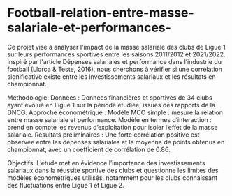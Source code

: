 # Football-relation-entre-masse-salariale-et-performances-

Ce projet vise à analyser l'impact de la masse salariale des clubs de Ligue 1 sur leurs performances sportives entre les saisons 2011/2012 et 2021/2022. Inspiré par l'article Dépenses salariales et performance dans l’industrie du football (Llorca & Teste, 2016), nous cherchons à vérifier si une corrélation significative existe entre les investissements salariaux et les résultats en championnat.

Méthodologie:
  Données : Données financières et sportives de 34 clubs ayant évolué en Ligue 1 sur la période étudiée, issues des rapports de la DNCG.
  Approche économétrique :
  Modèle MCO simple : mesure la relation entre masse salariale et performance.
  Modèle en termes d’interaction : prend en compte les revenus d’exploitation pour isoler l’effet de la masse salariale.
  Résultats préliminaires : Une forte corrélation positive est observée entre les dépenses salariales et la moyenne de points obtenus en championnat, avec un coefficient de             corrélation de 0.86.

Objectifs:
  L’étude met en évidence l’importance des investissements salariaux dans la réussite sportive des clubs et questionne les limites des modèles économétriques utilisés, notamment pour   les clubs connaissant des fluctuations entre Ligue 1 et Ligue 2.
